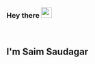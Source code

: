 ### Hey there <img src="https://media.giphy.com/media/hvRJCLFzcasrR4ia7z/giphy.gif" width="25px">
<br />

## I'm Saim Saudagar 


